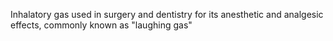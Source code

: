 Inhalatory gas used in surgery and dentistry for its anesthetic and analgesic effects, commonly known as "laughing gas"